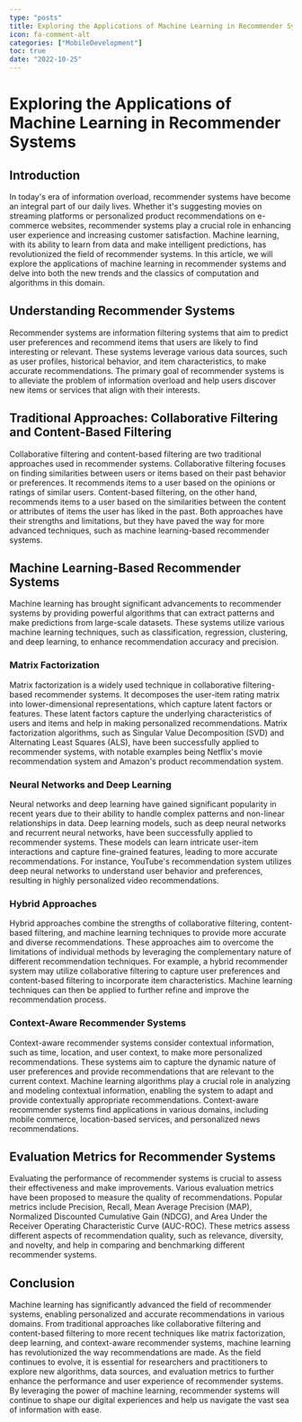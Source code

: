 ```yaml
---
type: "posts"
title: Exploring the Applications of Machine Learning in Recommender Systems
icon: fa-comment-alt
categories: ["MobileDevelopment"]
toc: true
date: "2022-10-25"
---
```




# Exploring the Applications of Machine Learning in Recommender Systems

## Introduction

In today's era of information overload, recommender systems have become an integral part of our daily lives. Whether it's suggesting movies on streaming platforms or personalized product recommendations on e-commerce websites, recommender systems play a crucial role in enhancing user experience and increasing customer satisfaction. Machine learning, with its ability to learn from data and make intelligent predictions, has revolutionized the field of recommender systems. In this article, we will explore the applications of machine learning in recommender systems and delve into both the new trends and the classics of computation and algorithms in this domain.

## Understanding Recommender Systems

Recommender systems are information filtering systems that aim to predict user preferences and recommend items that users are likely to find interesting or relevant. These systems leverage various data sources, such as user profiles, historical behavior, and item characteristics, to make accurate recommendations. The primary goal of recommender systems is to alleviate the problem of information overload and help users discover new items or services that align with their interests.

## Traditional Approaches: Collaborative Filtering and Content-Based Filtering

Collaborative filtering and content-based filtering are two traditional approaches used in recommender systems. Collaborative filtering focuses on finding similarities between users or items based on their past behavior or preferences. It recommends items to a user based on the opinions or ratings of similar users. Content-based filtering, on the other hand, recommends items to a user based on the similarities between the content or attributes of items the user has liked in the past. Both approaches have their strengths and limitations, but they have paved the way for more advanced techniques, such as machine learning-based recommender systems.

## Machine Learning-Based Recommender Systems

Machine learning has brought significant advancements to recommender systems by providing powerful algorithms that can extract patterns and make predictions from large-scale datasets. These systems utilize various machine learning techniques, such as classification, regression, clustering, and deep learning, to enhance recommendation accuracy and precision.

### Matrix Factorization

Matrix factorization is a widely used technique in collaborative filtering-based recommender systems. It decomposes the user-item rating matrix into lower-dimensional representations, which capture latent factors or features. These latent factors capture the underlying characteristics of users and items and help in making personalized recommendations. Matrix factorization algorithms, such as Singular Value Decomposition (SVD) and Alternating Least Squares (ALS), have been successfully applied to recommender systems, with notable examples being Netflix's movie recommendation system and Amazon's product recommendation system.

### Neural Networks and Deep Learning

Neural networks and deep learning have gained significant popularity in recent years due to their ability to handle complex patterns and non-linear relationships in data. Deep learning models, such as deep neural networks and recurrent neural networks, have been successfully applied to recommender systems. These models can learn intricate user-item interactions and capture fine-grained features, leading to more accurate recommendations. For instance, YouTube's recommendation system utilizes deep neural networks to understand user behavior and preferences, resulting in highly personalized video recommendations.

### Hybrid Approaches

Hybrid approaches combine the strengths of collaborative filtering, content-based filtering, and machine learning techniques to provide more accurate and diverse recommendations. These approaches aim to overcome the limitations of individual methods by leveraging the complementary nature of different recommendation techniques. For example, a hybrid recommender system may utilize collaborative filtering to capture user preferences and content-based filtering to incorporate item characteristics. Machine learning techniques can then be applied to further refine and improve the recommendation process.

### Context-Aware Recommender Systems

Context-aware recommender systems consider contextual information, such as time, location, and user context, to make more personalized recommendations. These systems aim to capture the dynamic nature of user preferences and provide recommendations that are relevant to the current context. Machine learning algorithms play a crucial role in analyzing and modeling contextual information, enabling the system to adapt and provide contextually appropriate recommendations. Context-aware recommender systems find applications in various domains, including mobile commerce, location-based services, and personalized news recommendations.

## Evaluation Metrics for Recommender Systems

Evaluating the performance of recommender systems is crucial to assess their effectiveness and make improvements. Various evaluation metrics have been proposed to measure the quality of recommendations. Popular metrics include Precision, Recall, Mean Average Precision (MAP), Normalized Discounted Cumulative Gain (NDCG), and Area Under the Receiver Operating Characteristic Curve (AUC-ROC). These metrics assess different aspects of recommendation quality, such as relevance, diversity, and novelty, and help in comparing and benchmarking different recommender systems.

## Conclusion

Machine learning has significantly advanced the field of recommender systems, enabling personalized and accurate recommendations in various domains. From traditional approaches like collaborative filtering and content-based filtering to more recent techniques like matrix factorization, deep learning, and context-aware recommender systems, machine learning has revolutionized the way recommendations are made. As the field continues to evolve, it is essential for researchers and practitioners to explore new algorithms, data sources, and evaluation metrics to further enhance the performance and user experience of recommender systems. By leveraging the power of machine learning, recommender systems will continue to shape our digital experiences and help us navigate the vast sea of information with ease.
